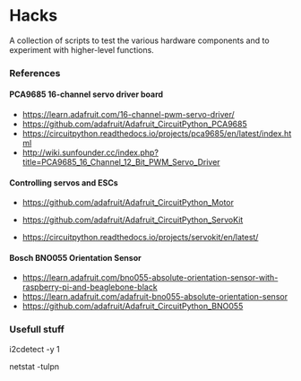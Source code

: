 # Hacks

A collection of scripts to test the various hardware components and to experiment with higher-level functions.

### References

#### PCA9685 16-channel servo driver board

* https://learn.adafruit.com/16-channel-pwm-servo-driver/
* https://github.com/adafruit/Adafruit_CircuitPython_PCA9685
* https://circuitpython.readthedocs.io/projects/pca9685/en/latest/index.html
* http://wiki.sunfounder.cc/index.php?title=PCA9685_16_Channel_12_Bit_PWM_Servo_Driver

#### Controlling servos and ESCs

* https://github.com/adafruit/Adafruit_CircuitPython_Motor

* https://github.com/adafruit/Adafruit_CircuitPython_ServoKit
* https://circuitpython.readthedocs.io/projects/servokit/en/latest/


#### Bosch BNO055 Orientation Sensor

* https://learn.adafruit.com/bno055-absolute-orientation-sensor-with-raspberry-pi-and-beaglebone-black
* https://learn.adafruit.com/adafruit-bno055-absolute-orientation-sensor
* https://github.com/adafruit/Adafruit_CircuitPython_BNO055


### Usefull stuff

i2cdetect -y 1

netstat -tulpn
